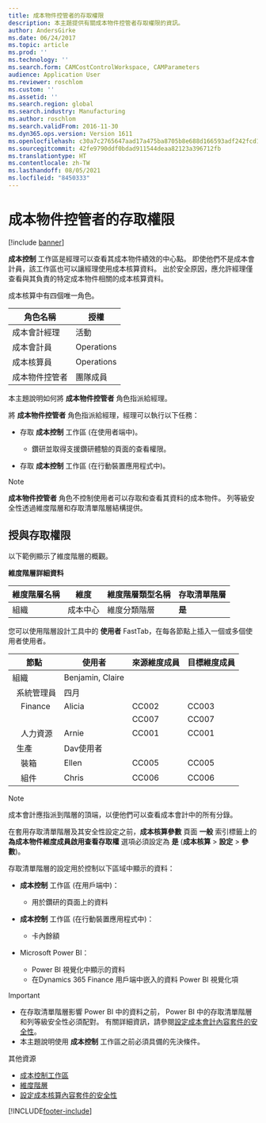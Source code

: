 ```yaml
---
title: 成本物件控管者的存取權限
description: 本主題提供有關成本物件控管者存取權限的資訊。
author: AndersGirke
ms.date: 06/24/2017
ms.topic: article
ms.prod: ''
ms.technology: ''
ms.search.form: CAMCostControlWorkspace, CAMParameters
audience: Application User
ms.reviewer: roschlom
ms.custom: ''
ms.assetid: ''
ms.search.region: global
ms.search.industry: Manufacturing
ms.author: roschlom
ms.search.validFrom: 2016-11-30
ms.dyn365.ops.version: Version 1611
ms.openlocfilehash: c30a7c2765647aad17a475ba8705b8e688d166593adf242fcd15d90e49334189
ms.sourcegitcommit: 42fe9790ddf0bdad911544deaa82123a396712fb
ms.translationtype: HT
ms.contentlocale: zh-TW
ms.lasthandoff: 08/05/2021
ms.locfileid: "8450333"
---
```

# <a name="access-rights-for-cost-object-controllers"></a>成本物件控管者的存取權限

[!include [banner](../includes/banner.md)]

**成本控制** 工作區是經理可以查看其成本物件績效的中心點。 即使他們不是成本會計員，該工作區也可以讓經理使用成本核算資料。 出於安全原因，應允許經理僅查看與其負責的特定成本物件相關的成本核算資料。

成本核算中有四個唯一角色。

| 角色名稱               | 授權      |
|-------------------------|--------------|
| 成本會計經理 | 活動     |
| 成本會計員         | Operations   |
| 成本核算員   | Operations   |
| 成本物件控管者  | 團隊成員 |

本主題說明如何將 **成本物件控管者** 角色指派給經理。

將 **成本物件控管者** 角色指派給經理，經理可以執行以下任務：

- 存取 **成本控制** 工作區 (在使用者端中)。

    - 鑽研並取得支援鑽研體驗的頁面的查看權限。

- 存取 **成本控制** 工作區 (在行動裝置應用程式中)。

> [!NOTE]
> **成本物件控管者** 角色不控制使用者可以存取和查看其資料的成本物件。 列等級安全性透過維度階層和存取清單階層結構提供。

## <a name="grant-access-rights"></a>授與存取權限
以下範例顯示了維度階層的概觀。

**維度階層詳細資料**

| 維度階層名稱 | 維度    | 維度階層類型名稱      | 存取清單階層 |
|--------------------------|--------------|------------------------------------|-----------------------|
| 組織             | 成本中心 | 維度分類階層 | **是**               |

您可以使用階層設計工具中的 **使用者** FastTab，在每各節點上插入一個或多個使用者使用者。

|             節點                 | 使用者            | 來源維度成員     |   目標維度成員   |
|-----------------------------------|------------------|---------------------------|-------------------------|
| 組織                      | Benjamin, Claire |                           |                         |
| &nbsp;&nbsp;系統管理員                 | 四月            |                           |                         |
| &nbsp;&nbsp;&nbsp;&nbsp;Finance   | Alicia           | CC002                     | CC003                   |
|                                   |                  | CC007                     | CC007                   |
| &nbsp;&nbsp;&nbsp;&nbsp;人力資源        | Arnie            | CC001                     | CC001                   |
| &nbsp;&nbsp;生產            | Dav使用者            |                           |                         |
| &nbsp;&nbsp;&nbsp;&nbsp;裝箱 | Ellen            | CC005                     | CC005                   |
| &nbsp;&nbsp;&nbsp;&nbsp;組件  | Chris            | CC006                     | CC006                   |

> [!NOTE]
> 成本會計應指派到階層的頂端，以便他們可以查看成本會計中的所有分錄。

在套用存取清單階層及其安全性設定之前，**成本核算參數** 頁面 **一般** 索引標籤上的 **為成本物件維度成員啟用查看存取權** 選項必須設定為 **是** (**成本核算** > **設定** > **參數**)。

存取清單階層的設定用於控制以下區域中顯示的資料：

- **成本控制** 工作區 (在用戶端中)：

    - 用於鑽研的頁面上的資料

- **成本控制** 工作區 (在行動裝置應用程式中)：

    - 卡內餘額

- Microsoft Power BI：

    - Power BI 視覺化中顯示的資料
    - 在Dynamics 365 Finance 用戶端中嵌入的資料 Power BI 視覺化項

> [!IMPORTANT]
> - 在存取清單階層影響 Power BI 中的資料之前， Power BI 中的存取清單階層和列等級安全性必須配對。 有關詳細資訊，請參閱[設定成本會計內容套件的安全性](../../fin-ops-core/dev-itpro/analytics/setup-security-cost-accounting-content-pack.md)。
> - 本主題說明使用 **成本控制** 工作區之前必須具備的先決條件。

其他資源

- [成本控制工作區](cost-control-workspace.md)
- [維度階層](dimension-hierarchy.md)
- [設定成本核算內容套件的安全性](../../fin-ops-core/dev-itpro/analytics/setup-security-cost-accounting-content-pack.md)


[!INCLUDE[footer-include](../../includes/footer-banner.md)]
